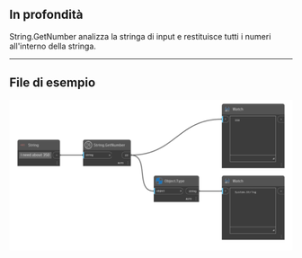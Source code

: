 ## In profondità
String.GetNumber analizza la stringa di input e restituisce tutti i numeri all'interno della stringa.
___
## File di esempio

![String.GetNumber](./DSCore.String.GetNumber_img.png)
